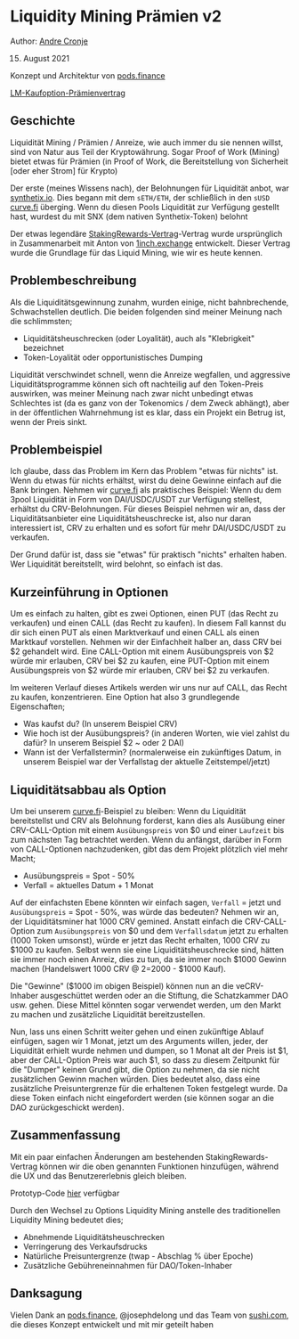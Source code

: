 # Liquidity Mining Prämien v2

Author: [Andre Cronje](https://twitter.com/AndreCronjeTech)</br>

15. August 2021

Konzept und Architektur von [pods.finance](https://www.pods.finance/)

[LM-Kaufoption-Prämienvertrag](https://twitter.com/AndreCronjeTech/status/1426580528510251008)

## **Geschichte**

Liquidität Mining / Prämien / Anreize, wie auch immer du sie nennen willst, sind von Natur aus Teil der Kryptowährung. Sogar Proof of Work (Mining) bietet etwas für Prämien (in Proof of Work, die Bereitstellung von Sicherheit \[oder eher Strom\] für Krypto)

Der erste (meines Wissens nach), der Belohnungen für Liquidität anbot, war [synthetix.io](https://synthetix.io/). Dies begann mit dem `sETH/ETH`, der schließlich in den `sUSD` [curve.fi](https://curve.fi/) überging. Wenn du diesen Pools Liquidität zur Verfügung gestellt hast, wurdest du mit SNX (dem nativen Synthetix-Token) belohnt

Der etwas legendäre [StakingRewards-Vertrag](https://github.com/Synthetixio/synthetix/blob/develop/contracts/StakingRewards.sol)-Vertrag wurde ursprünglich in Zusammenarbeit mit Anton von [1inch.exchange](https://1inch.exchange/) entwickelt. Dieser Vertrag wurde die Grundlage für das Liquid Mining, wie wir es heute kennen.

## **Problembeschreibung**

Als die Liquiditätsgewinnung zunahm, wurden einige, nicht bahnbrechende, Schwachstellen deutlich. Die beiden folgenden sind meiner Meinung nach die schlimmsten;

- Liquiditätsheuschrecken (oder Loyalität), auch als "Klebrigkeit" bezeichnet
- Token-Loyalität oder opportunistisches Dumping

Liquidität verschwindet schnell, wenn die Anreize wegfallen, und aggressive Liquiditätsprogramme können sich oft nachteilig auf den Token-Preis auswirken, was meiner Meinung nach zwar nicht unbedingt etwas Schlechtes ist (da es ganz von der Tokenomics / dem Zweck abhängt), aber in der öffentlichen Wahrnehmung ist es klar, dass ein Projekt ein Betrug ist, wenn der Preis sinkt.

## **Problembeispiel**

Ich glaube, dass das Problem im Kern das Problem "etwas für nichts" ist. Wenn du etwas für nichts erhältst, wirst du deine Gewinne einfach auf die Bank bringen. Nehmen wir [curve.fi](https://curve.fi/) als praktisches Beispiel: Wenn du dem 3pool Liquidität in Form von DAI/USDC/USDT zur Verfügung stellest, erhältst du CRV-Belohnungen. Für dieses Beispiel nehmen wir an, dass der Liquiditätsanbieter eine Liquiditätsheuschrecke ist, also nur daran interessiert ist, CRV zu erhalten und es sofort für mehr DAI/USDC/USDT zu verkaufen.

Der Grund dafür ist, dass sie "etwas" für praktisch "nichts" erhalten haben. Wer Liquidität bereitstellt, wird belohnt, so einfach ist das.

## **Kurzeinführung in Optionen**

Um es einfach zu halten, gibt es zwei Optionen, einen PUT (das Recht zu verkaufen) und einen CALL (das Recht zu kaufen). In diesem Fall kannst du dir sich einen PUT als einen Marktverkauf und einen CALL als einen Marktkauf vorstellen. Nehmen wir der Einfachheit halber an, dass CRV bei $2 gehandelt wird. Eine CALL-Option mit einem Ausübungspreis von $2 würde mir erlauben, CRV bei $2 zu kaufen, eine PUT-Option mit einem Ausübungspreis von $2 würde mir erlauben, CRV bei $2 zu verkaufen.

Im weiteren Verlauf dieses Artikels werden wir uns nur auf CALL, das Recht zu kaufen, konzentrieren. Eine Option hat also 3 grundlegende Eigenschaften;

- Was kaufst du? (In unserem Beispiel CRV)
- Wie hoch ist der Ausübungspreis? (in anderen Worten, wie viel zahlst du dafür? In unserem Beispiel $2 ~ oder 2 DAI)
- Wann ist der Verfallstermin? (normalerweise ein zukünftiges Datum, in unserem Beispiel war der Verfallstag der aktuelle Zeitstempel/jetzt)

## **Liquiditätsabbau als Option**

Um bei unserem [curve.fi](https://curve.fi/)-Beispiel zu bleiben: Wenn du Liquidität bereitstellst und CRV als Belohnung forderst, kann dies als Ausübung einer CRV-CALL-Option mit einem `Ausübungspreis` von $0 und einer `Laufzeit` bis zum nächsten Tag betrachtet werden. Wenn du anfängst, darüber in Form von CALL-Optionen nachzudenken, gibt das dem Projekt plötzlich viel mehr Macht;

- Ausübungspreis = Spot - 50%
- Verfall = aktuelles Datum + 1 Monat

Auf der einfachsten Ebene könnten wir einfach sagen, `Verfall` = jetzt und `Ausübungspreis` = Spot - 50%, was würde das bedeuten? Nehmen wir an, der Liquiditätsminer hat 1000 CRV gemined. Anstatt einfach die CRV-CALL-Option zum `Ausübungspreis` von $0 und dem `Verfallsdatum` jetzt zu erhalten (1000 Token umsonst), würde er jetzt das Recht erhalten, 1000 CRV zu $1000 zu kaufen. Selbst wenn sie eine Liquiditätsheuschrecke sind, hätten sie immer noch einen Anreiz, dies zu tun, da sie immer noch $1000 Gewinn machen (Handelswert 1000 CRV @ $2 =$2000 - $1000 Kauf).

Die "Gewinne" ($1000 im obigen Beispiel) können nun an die veCRV-Inhaber ausgeschüttet werden oder an die Stiftung, die Schatzkammer DAO usw. gehen. Diese Mittel könnten sogar verwendet werden, um den Markt zu machen und zusätzliche Liquidität bereitzustellen.

Nun, lass uns einen Schritt weiter gehen und einen zukünftige Ablauf einfügen, sagen wir 1 Monat, jetzt um des Arguments willen, jeder, der Liquidität erhielt wurde nehmen und dumpen, so 1 Monat alt der Preis ist $1, aber der CALL-Option Preis war auch $1, so dass zu diesem Zeitpunkt für die "Dumper" keinen Grund gibt, die Option zu nehmen, da sie nicht zusätzlichen Gewinn machen würden. Dies bedeutet also, dass eine zusätzliche Preisuntergrenze für die erhaltenen Token festgelegt wurde. Da diese Token einfach nicht eingefordert werden (sie können sogar an die DAO zurückgeschickt werden).

## **Zusammenfassung**

Mit ein paar einfachen Änderungen am bestehenden StakingRewards-Vertrag können wir die oben genannten Funktionen hinzufügen, während die UX und das Benutzererlebnis gleich bleiben.

Prototyp-Code [hier](https://gist.github.com/andrecronje/6c3da8b294488001adeda528f70bc301) verfügbar

Durch den Wechsel zu Options Liquidity Mining anstelle des traditionellen Liquidity Mining bedeutet dies;

- Abnehmende Liquiditätsheuschrecken
- Verringerung des Verkaufsdrucks
- Natürliche Preisuntergrenze (twap - Abschlag % über Epoche)
- Zusätzliche Gebühreneinnahmen für DAO/Token-Inhaber

## **Danksagung**

Vielen Dank an [pods.finance](https://www.pods.finance/), @josephdelong und das Team von [sushi.com](https://sushi.com/), die dieses Konzept entwickelt und mit mir geteilt haben
